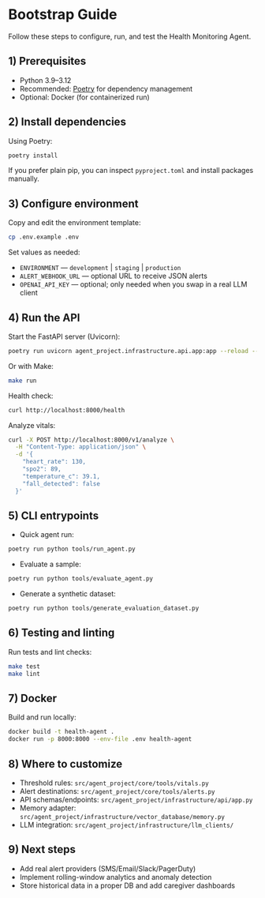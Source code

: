 # Bootstrap Guide

Follow these steps to configure, run, and test the Health Monitoring Agent.

## 1) Prerequisites
- Python 3.9–3.12
- Recommended: [Poetry](https://python-poetry.org/) for dependency management
- Optional: Docker (for containerized run)

## 2) Install dependencies
Using Poetry:

```bash
poetry install
```

If you prefer plain pip, you can inspect `pyproject.toml` and install packages manually.

## 3) Configure environment
Copy and edit the environment template:

```bash
cp .env.example .env
```

Set values as needed:
- `ENVIRONMENT` — `development` | `staging` | `production`
- `ALERT_WEBHOOK_URL` — optional URL to receive JSON alerts
- `OPENAI_API_KEY` — optional; only needed when you swap in a real LLM client

## 4) Run the API
Start the FastAPI server (Uvicorn):

```bash
poetry run uvicorn agent_project.infrastructure.api.app:app --reload --port 8000
```

Or with Make:

```bash
make run
```

Health check:

```bash
curl http://localhost:8000/health
```

Analyze vitals:

```bash
curl -X POST http://localhost:8000/v1/analyze \
  -H "Content-Type: application/json" \
  -d '{
    "heart_rate": 130,
    "spo2": 89,
    "temperature_c": 39.1,
    "fall_detected": false
  }'
```

## 5) CLI entrypoints
- Quick agent run:

```bash
poetry run python tools/run_agent.py
```

- Evaluate a sample:

```bash
poetry run python tools/evaluate_agent.py
```

- Generate a synthetic dataset:

```bash
poetry run python tools/generate_evaluation_dataset.py
```

## 6) Testing and linting
Run tests and lint checks:

```bash
make test
make lint
```

## 7) Docker
Build and run locally:

```bash
docker build -t health-agent .
docker run -p 8000:8000 --env-file .env health-agent
```

## 8) Where to customize
- Threshold rules: `src/agent_project/core/tools/vitals.py`
- Alert destinations: `src/agent_project/core/tools/alerts.py`
- API schemas/endpoints: `src/agent_project/infrastructure/api/app.py`
- Memory adapter: `src/agent_project/infrastructure/vector_database/memory.py`
- LLM integration: `src/agent_project/infrastructure/llm_clients/`

## 9) Next steps
- Add real alert providers (SMS/Email/Slack/PagerDuty)
- Implement rolling-window analytics and anomaly detection
- Store historical data in a proper DB and add caregiver dashboards
